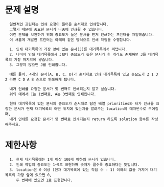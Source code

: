 # 문제 설명

      일반적인 프린터는 인쇄 요청이 들어온 순서대로 인쇄합니다. 
      그렇기 때문에 중요한 문서가 나중에 인쇄될 수 있습니다. 
      이런 문제를 보완하기 위해 중요도가 높은 문서를 먼저 인쇄하는 프린터를 개발했습니다. 
      이 새롭게 개발한 프린터는 아래와 같은 방식으로 인쇄 작업을 수행합니다.

      1. 인쇄 대기목록의 가장 앞에 있는 문서(J)를 대기목록에서 꺼냅니다.
      2. 나머지 인쇄 대기목록에서 J보다 중요도가 높은 문서가 한 개라도 존재하면 J를 대기목록의 가장 마지막에 넣습니다.
      3. 그렇지 않으면 J를 인쇄합니다.

      예를 들어, 4개의 문서(A, B, C, D)가 순서대로 인쇄 대기목록에 있고 중요도가 2 1 3 2 라면 C D A B 순으로 인쇄하게 됩니다.

      내가 인쇄를 요청한 문서가 몇 번째로 인쇄되는지 알고 싶습니다. 
      위의 예에서 C는 1번째로, A는 3번째로 인쇄됩니다.

      현재 대기목록에 있는 문서의 중요도가 순서대로 담긴 배열 priorities와 내가 인쇄를 요청한 문서가 현재 대기목록의 어떤 위치에 있는지를 알려주는 location이 매개변수로 주어질 때,
      내가 인쇄를 요청한 문서가 몇 번째로 인쇄되는지 return 하도록 solution 함수를 작성해주세요.


# 제한사항

      1. 현재 대기목록에는 1개 이상 100개 이하의 문서가 있습니다.
      2. 인쇄 작업의 중요도는 1~9로 표현하며 숫자가 클수록 중요하다는 뜻입니다.
      3. location은 0 이상 (현재 대기목록에 있는 작업 수 - 1) 이하의 값을 가지며 대기목록의 가장 앞에 있으면 0, 
         두 번째에 있으면 1로 표현합니다.